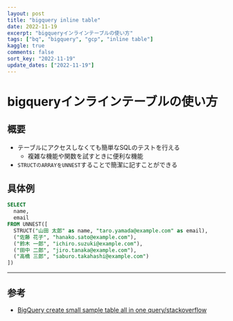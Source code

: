 ```yaml
---
layout: post
title: "bigquery inline table"
date: 2022-11-19
excerpt: "bigqueryインラインテーブルの使い方"
tags: ["bq", "bigquery", "gcp", "inline table"]
kaggle: true
comments: false
sort_key: "2022-11-19"
update_dates: ["2022-11-19"]
---
```


# bigqueryインラインテーブルの使い方

## 概要
 - テーブルにアクセスしなくても簡単なSQLのテストを行える
   - 複雑な機能や関数を試すときに便利な機能
 - `STRUCTのARRAYをUNNEST`することで簡潔に記すことができる

## 具体例

```sql
SELECT
  name,
  email
FROM UNNEST([
  STRUCT("山田 太郎" as name, "taro.yamada@example.com" as email),
  ("佐藤 花子", "hanako.sato@example.com"),
  ("鈴木 一郎", "ichiro.suzuki@example.com"),
  ("田中 二郎", "jiro.tanaka@example.com"),
  ("高橋 三郎", "saburo.takahashi@example.com")
])
```

---

## 参考
 - [BigQuery create small sample table all in one query/stackoverflow](https://stackoverflow.com/questions/58121195/bigquery-create-small-sample-table-all-in-one-query)
